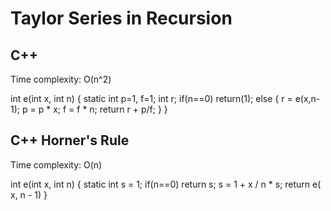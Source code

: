 # Taylor Series in Recursion

## C++

Time complexity: O(n^2)

int e(int x, int n)
{
  static int p=1, f=1;
  int r;
  if(n==0)
    return(1);
  else
  {
    r = e(x,n-1);
    p = p * x;
    f = f * n;
    return r + p/f;
  }
}

## C++ Horner's Rule

Time complexity: O(n)

int e(int x, int n)
{
  static int s = 1;
  if(n==0)
    return s;
  s = 1 + x / n * s;
  return e( x, n - 1)
}
